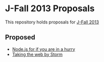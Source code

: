 J-Fall 2013 Proposals
=====================

This repository holds proposals for [J-Fall 2013][jfall]

Proposed
--------

* [Node.js for if you are in a hurry][node]
* [Taking the web by Storm][storm]

[jfall]: http://www.nljug.org/jfall/
[node]: https://github.com/dvberkel/jfall2013-proposals/blob/master/proposal-node.md
[storm]:https://github.com/dvberkel/jfall2013-proposals/blob/master/proposal-storm.md